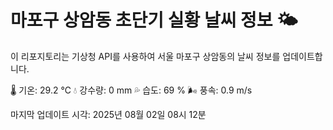 
# 마포구 상암동 초단기 실황 날씨 정보 🌤️

이 리포지토리는 기상청 API를 사용하여 서울 마포구 상암동의 날씨 정보를 업데이트합니다. 

🌡️ 기온: 29.2 ℃
💧 강수량: 0 mm
💦 습도: 69 %
🌬️ 풍속: 0.9 m/s

마지막 업데이트 시각: 2025년 08월 02일 08시 12분    

